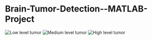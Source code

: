 # Brain-Tumor-Detection--MATLAB-Project
![Low level tumor](https://user-images.githubusercontent.com/69207728/135636689-2c4369c1-e172-43f2-8e8a-e333d45acede.jpg)
![Medium level tumor](https://user-images.githubusercontent.com/69207728/135636705-cbe78b60-864b-440b-9ad2-36c89636ef7f.jpg)
![High level tumor](https://user-images.githubusercontent.com/69207728/135636710-b5ce8330-ba05-4fe9-a34b-2b978d6989b0.jpg)
